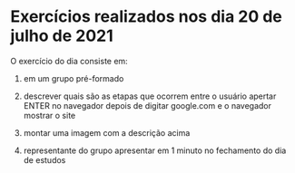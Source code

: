 # Exercícios realizados nos dia 20 de julho de 2021

O exercício do dia consiste em: 

1. em um grupo pré-formado

2. descrever quais são as etapas que ocorrem entre o usuário apertar ENTER no navegador depois de digitar google.com e o navegador mostrar o site

3. montar uma imagem com a descrição acima

4. representante do grupo apresentar em 1 minuto no fechamento do dia de estudos
